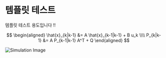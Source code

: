 # 템플릿 테스트

템플릿 테스트 용도입니다 !!

$$
\begin{aligned}
\hat{x}_{k|k-1} &= A \hat{x}_{k-1|k-1} + B u_k \\\\
P_{k|k-1} &= A P_{k-1|k-1} A^T + Q
\end{aligned}
$$

![Simulation Image](./image.png)
